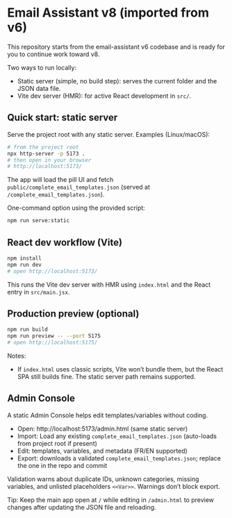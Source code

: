 # Email Assistant v8 (imported from v6)

This repository starts from the email-assistant v6 codebase and is ready for you to continue work toward v8.

Two ways to run locally:

- Static server (simple, no build step): serves the current folder and the JSON data file.
- Vite dev server (HMR): for active React development in `src/`.

## Quick start: static server

Serve the project root with any static server. Examples (Linux/macOS):

```bash
# from the project root
npx http-server -p 5173 .
# then open in your browser
# http://localhost:5173/
```

The app will load the pill UI and fetch `public/complete_email_templates.json` (served at `/complete_email_templates.json`).

One-command option using the provided script:

```bash
npm run serve:static
```

## React dev workflow (Vite)

```bash
npm install
npm run dev
# open http://localhost:5173/
```

This runs the Vite dev server with HMR using `index.html` and the React entry in `src/main.jsx`.

## Production preview (optional)

```bash
npm run build
npm run preview -- --port 5175
# open http://localhost:5175/
```

Notes:
- If `index.html` uses classic scripts, Vite won’t bundle them, but the React SPA still builds fine. The static server path remains supported.

## Admin Console

A static Admin Console helps edit templates/variables without coding.

- Open: http://localhost:5173/admin.html (same static server)
- Import: Load any existing `complete_email_templates.json` (auto-loads from project root if present)
- Edit: templates, variables, and metadata (FR/EN supported)
- Export: downloads a validated `complete_email_templates.json`; replace the one in the repo and commit

Validation warns about duplicate IDs, unknown categories, missing variables, and unlisted placeholders `<<Var>>`. Warnings don’t block export.

Tip: Keep the main app open at `/` while editing in `/admin.html` to preview changes after updating the JSON file and reloading.

